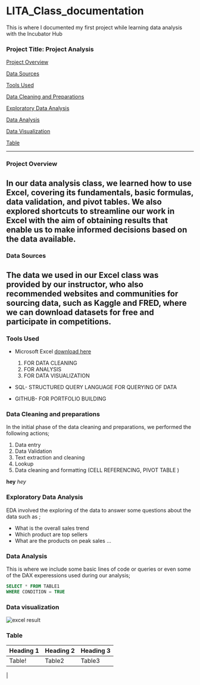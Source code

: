 # LITA_Class_documentation
This is where I documented my first project while learning data analysis with the Incubator Hub

### Project Title: Project Analysis

[Project Overview](#project-overview)

[Data Sources](data-sources)

[Tools Used](tools-used)

[Data Cleaning and Preparations](data-cleaning-and-preparation)

[Exploratory Data Analysis](exploratory-data-analysis)

[Data Analysis](data-analysis)

[Data Visualization](data-visualization)

[Table](table)

---

### Project Overview
In our data analysis class, we learned how to use Excel, covering its fundamentals, basic formulas, data validation, and pivot tables. We also explored shortcuts to streamline our work in Excel with the aim of obtaining results that enable us to make informed decisions based on the data available.
---

### Data Sources 
The data we used in our Excel class was provided by our instructor, who also recommended websites and communities for sourcing data, such as Kaggle and FRED, where we can download datasets for free and participate in competitions.
---
### Tools Used
- Microsoft Excel [download here](https://www.microsoft.com)
  1. FOR DATA CLEANING
  2. FOR ANALYSIS
  3. FOR DATA VISUALIZATION
          
- SQL- STRUCTURED QUERY LANGUAGE FOR QUERYING OF DATA
- GITHUB- FOR PORTFOLIO BUILDING

### Data Cleaning and preparations 
In the initial phase of the data cleaning and preparations, we performed the following actions;
 1. Data entry
 2. Data Validation
 3. Text extraction and cleaning
 4. Lookup
 5.  Data cleaning and formatting (CELL REFERENCING, PIVOT TABLE )


**hey**
*hey* 
### Exploratory Data Analysis
EDA involved the exploring of the data to answer some questions about the data such as ;
- What is the overall sales trend
- Which product are top sellers
- What are the products on peak sales 
...


### Data Analysis 
This is where we include some basic lines of code or queries or even some of the DAX experessions used during our analysis;
```SQL
SELECT * FROM TABLE1
WHERE CONDITION = TRUE
```

### Data visualization

![excel result](https://github.com/user-attachments/assets/6ce653aa-4a34-42df-a002-bdd3b8bdcfa8)






### Table
|Heading 1|Heading 2|Heading 3|
|---------|---------|---------|
|Table!|Table2|Table3|
|
